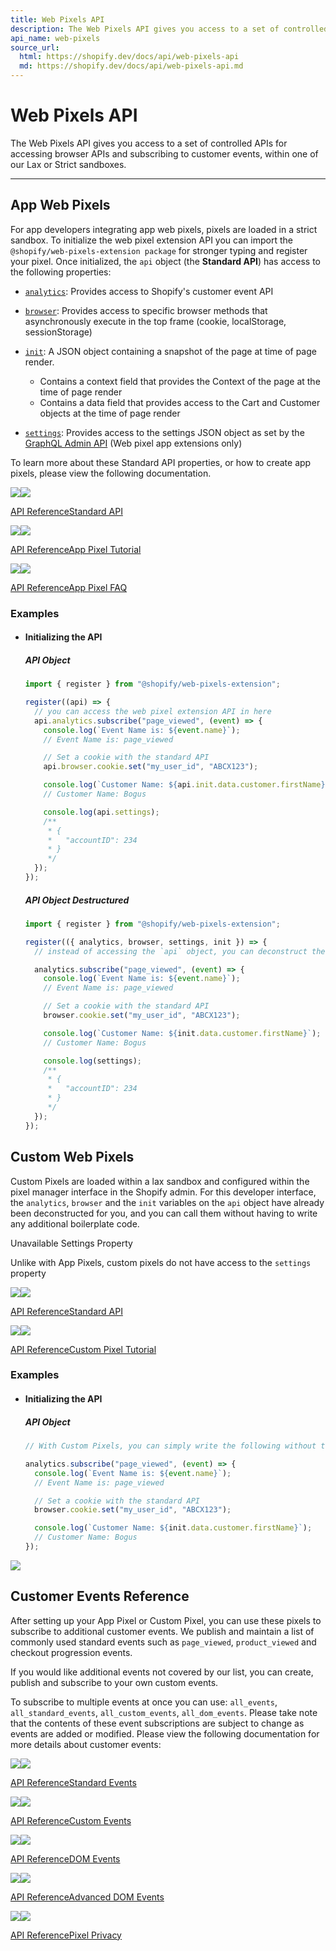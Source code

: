 ```yaml
---
title: Web Pixels API
description: The Web Pixels API gives you access to a set of controlled APIs for accessing browser APIs and subscribing to customer events, within one of our Lax or Strict sandboxes.
api_name: web-pixels
source_url:
  html: https://shopify.dev/docs/api/web-pixels-api
  md: https://shopify.dev/docs/api/web-pixels-api.md
---
```


# Web Pixels API

The Web Pixels API gives you access to a set of controlled APIs for accessing browser APIs and subscribing to customer events, within one of our Lax or Strict sandboxes.

---

## App Web Pixels

For app developers integrating app web pixels, pixels are loaded in a strict sandbox. To initialize the web pixel extension API you can import the `@shopify/web-pixels-extension package` for stronger typing and register your pixel. Once initialized, the `api` object (the **Standard API**) has access to the following properties:

- [`analytics`](https://shopify.dev/docs/api/web-pixels-api/standard-api/analytics): Provides access to Shopify's customer event API

- [`browser`](https://shopify.dev/docs/api/web-pixels-api/standard-api/browser): Provides access to specific browser methods that asynchronously execute in the top frame (cookie, localStorage, sessionStorage)

- [`init`](https://shopify.dev/docs/api/web-pixels-api/standard-api/init): A JSON object containing a snapshot of the page at time of page render.
  - Contains a context field that provides the Context of the page at the time of page render
  - Contains a data field that provides access to the Cart and Customer objects at the time of page render

- [`settings`](https://shopify.dev/docs/api/web-pixels-api/standard-api/settings): Provides access to the settings JSON object as set by the [GraphQL Admin API](https://shopify.dev/docs/apps/marketing/pixels/getting-started#step-5-create-a-web-pixel-setting-for-the-store) (Web pixel app extensions only)

To learn more about these Standard API properties, or how to create app pixels, please view the following documentation.

[![](https://shopify.dev/images/icons/32/blocks.png)![](https://shopify.dev/images/icons/32/blocks-dark.png)](https://shopify.dev/docs/api/web-pixels-api/standard-api)

[API ReferenceStandard API](https://shopify.dev/docs/api/web-pixels-api/standard-api)

[![](https://shopify.dev/images/icons/32/tutorial.png)![](https://shopify.dev/images/icons/32/tutorial-dark.png)](https://shopify.dev/docs/apps/marketing/pixels/getting-started)

[API ReferenceApp Pixel Tutorial](https://shopify.dev/docs/apps/marketing/pixels/getting-started)

[![](https://shopify.dev/images/icons/32/gear.png)![](https://shopify.dev/images/icons/32/gear-dark.png)](https://help.shopify.com/en/manual/promoting-marketing/pixels/app-pixels)

[API ReferenceApp Pixel FAQ](https://help.shopify.com/en/manual/promoting-marketing/pixels/app-pixels)

### Examples

- #### Initializing the API

  ##### API Object

  ```javascript
  import { register } from "@shopify/web-pixels-extension";

  register((api) => {
    // you can access the web pixel extension API in here
    api.analytics.subscribe("page_viewed", (event) => {
      console.log(`Event Name is: ${event.name}`);
      // Event Name is: page_viewed

      // Set a cookie with the standard API
      api.browser.cookie.set("my_user_id", "ABCX123");

      console.log(`Customer Name: ${api.init.data.customer.firstName}`);
      // Customer Name: Bogus

      console.log(api.settings);
      /**
       * {
       *   "accountID": 234
       * }
       */
    });
  });
  ```

  ##### API Object Destructured

  ```javascript
  import { register } from "@shopify/web-pixels-extension";

  register(({ analytics, browser, settings, init }) => {
    // instead of accessing the `api` object, you can deconstruct the properties for convenience

    analytics.subscribe("page_viewed", (event) => {
      console.log(`Event Name is: ${event.name}`);
      // Event Name is: page_viewed

      // Set a cookie with the standard API
      browser.cookie.set("my_user_id", "ABCX123");

      console.log(`Customer Name: ${init.data.customer.firstName}`);
      // Customer Name: Bogus

      console.log(settings);
      /**
       * {
       *   "accountID": 234
       * }
       */
    });
  });
  ```

## Custom Web Pixels

Custom Pixels are loaded within a lax sandbox and configured within the pixel manager interface in the Shopify admin. For this developer interface, the `analytics`, `browser` and the `init` variables on the `api` object have already been deconstructed for you, and you can call them without having to write any additional boilerplate code.

Unavailable Settings Property

Unlike with App Pixels, custom pixels do not have access to the `settings` property

[![](https://shopify.dev/images/icons/32/blocks.png)![](https://shopify.dev/images/icons/32/blocks-dark.png)](https://shopify.dev/docs/api/web-pixels-api/standard-api)

[API ReferenceStandard API](https://shopify.dev/docs/api/web-pixels-api/standard-api)

[![](https://shopify.dev/images/icons/32/tutorial.png)![](https://shopify.dev/images/icons/32/tutorial-dark.png)](https://help.shopify.com/en/manual/promoting-marketing/pixels/custom-pixels)

[API ReferenceCustom Pixel Tutorial](https://help.shopify.com/en/manual/promoting-marketing/pixels/custom-pixels)

### Examples

- #### Initializing the API

  ##### API Object

  ```javascript
  // With Custom Pixels, you can simply write the following without the "register" boilerplate.

  analytics.subscribe("page_viewed", (event) => {
    console.log(`Event Name is: ${event.name}`);
    // Event Name is: page_viewed

    // Set a cookie with the standard API
    browser.cookie.set("my_user_id", "ABCX123");

    console.log(`Customer Name: ${init.data.customer.firstName}`);
    // Customer Name: Bogus
  });
  ```

![](https://shopify.dev/images/templated-apis-screenshots/web-pixels-api/CustomPixelAdmin.png)

## Customer Events Reference

After setting up your App Pixel or Custom Pixel, you can use these pixels to subscribe to additional customer events. We publish and maintain a list of commonly used standard events such as `page_viewed`, `product_viewed` and checkout progression events.

If you would like additional events not covered by our list, you can create, publish and subscribe to your own custom events.

To subscribe to multiple events at once you can use: `all_events`, `all_standard_events`, `all_custom_events`, `all_dom_events`. Please take note that the contents of these event subscriptions are subject to change as events are added or modified. Please view the following documentation for more details about customer events:

[![](https://shopify.dev/images/icons/32/blocks.png)![](https://shopify.dev/images/icons/32/blocks-dark.png)](https://shopify.dev/docs/api/web-pixels-api/standard-events)

[API ReferenceStandard Events](https://shopify.dev/docs/api/web-pixels-api/standard-events)

[![](https://shopify.dev/images/icons/32/blocks.png)![](https://shopify.dev/images/icons/32/blocks-dark.png)](https://shopify.dev/docs/api/web-pixels-api/emitting-data)

[API ReferenceCustom Events](https://shopify.dev/docs/api/web-pixels-api/emitting-data)

[![](https://shopify.dev/images/icons/32/blocks.png)![](https://shopify.dev/images/icons/32/blocks-dark.png)](https://shopify.dev/docs/api/web-pixels-api/dom-events)

[API ReferenceDOM Events](https://shopify.dev/docs/api/web-pixels-api/dom-events)

[![](https://shopify.dev/images/icons/32/blocks.png)![](https://shopify.dev/images/icons/32/blocks-dark.png)](https://shopify.dev/docs/api/web-pixels-api/advanced-dom-events)

[API ReferenceAdvanced DOM Events](https://shopify.dev/docs/api/web-pixels-api/advanced-dom-events)

[![](https://shopify.dev/images/icons/32/blocks.png)![](https://shopify.dev/images/icons/32/blocks-dark.png)](https://shopify.dev/docs/api/web-pixels-api/pixel-privacy)

[API ReferencePixel Privacy](https://shopify.dev/docs/api/web-pixels-api/pixel-privacy)
